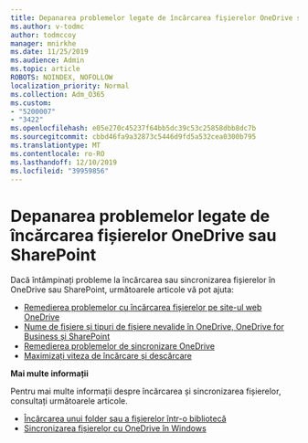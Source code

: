 ```yaml
---
title: Depanarea problemelor legate de încărcarea fișierelor OneDrive sau SharePoint
ms.author: v-todmc
author: todmccoy
manager: mnirkhe
ms.date: 11/25/2019
ms.audience: Admin
ms.topic: article
ROBOTS: NOINDEX, NOFOLLOW
localization_priority: Normal
ms.collection: Adm_O365
ms.custom:
- "5200007"
- "3422"
ms.openlocfilehash: e05e270c45237f64bb5dc39c53c25858dbb8dc7b
ms.sourcegitcommit: cbbd46fa9a32873c5446d9fd5a532cea0300b795
ms.translationtype: MT
ms.contentlocale: ro-RO
ms.lasthandoff: 12/10/2019
ms.locfileid: "39959856"
---
```

# <a name="troubleshoot-onedrive-or-sharepoint-file-upload-issues"></a>Depanarea problemelor legate de încărcarea fișierelor OneDrive sau SharePoint

Dacă întâmpinați probleme la încărcarea sau sincronizarea fișierelor în OneDrive sau SharePoint, următoarele articole vă pot ajuta:

- [Remedierea problemelor cu încărcarea fișierelor pe site-ul web OneDrive](https://support.office.com/article/Fix-problems-uploading-files-on-the-OneDrive-website-9afcc4a0-e344-4bc9-9c9d-59d3e802247e)
- [Nume de fișiere și tipuri de fișiere nevalide în OneDrive, OneDrive for Business și SharePoint](https://support.office.com/article/invalid-file-names-and-file-types-in-onedrive-onedrive-for-business-and-sharepoint-64883a5d-228e-48f5-b3d2-eb39e07630fa)
- [Remedierea problemelor de sincronizare OneDrive](https://support.office.com/article/Fix-OneDrive-sync-problems-83ab0d8a-8400-45b0-8dcf-dc8aa8a6bcf8)
- [Maximizați viteza de încărcare și descărcare](https://support.office.com/article/Maximize-upload-and-download-speed-8eeadfb8-501f-406d-997b-98ab6ff67f43)

**Mai multe informații**
 
Pentru mai multe informații despre încărcarea și sincronizarea fișierelor, consultați următoarele articole.
- [Încărcarea unui folder sau a fișierelor într-o bibliotecă](https://support.office.com/article/upload-a-folder-or-files-to-a-document-library-eb18fcba-c953-4d45-8d90-8da66edeacdb)
- [Sincronizarea fișierelor cu OneDrive în Windows](https://support.office.com/article/sync-files-with-the-onedrive-sync-client-in-windows-615391c4-2bd3-4aae-a42a-858262e42a49)
 